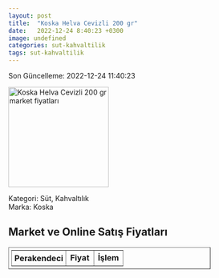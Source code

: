 ```yaml
---
layout: post
title:  "Koska Helva Cevizli 200 gr"
date:   2022-12-24 8:40:23 +0300
image: undefined
categories: sut-kahvaltilik
tags: sut-kahvaltilik
---
```


Son Güncelleme: 2022-12-24 11:40:23

<img src="undefined" width="200" alt="Koska Helva Cevizli 200 gr market fiyatları" />

Kategori: Süt, Kahvaltılık
<br />
Marka: Koska

<h2>Market ve Online Satış Fiyatları</h2>

<table border="1" style="padding: 5px;width:80%;">
  <tr>
    <td style="padding: 5px;"><strong>Perakendeci</strong></td>
    <td><strong>Fiyat</strong></td>
    <td><strong>İşlem</strong></td>
  </tr>
  
</table>
